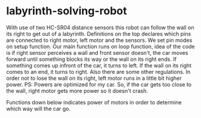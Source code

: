 # labyrinth-solving-robot

With use of two HC-SR04 distance sensors this robot can follow the wall on its right to get out of a labyrinth.
Definitions on the top declares which pins are connected to right motor, left motor and the sensors.
We set pin modes on setup function.
Our main function runs on loop function, idea of the code is if right sensor perceives a wall and front sensor doesn't, the car moves forward until something blocks its 
way or the wall on its right ends. If something comes up infront of the car, it turns to left. If the wall on its right comes to an end, it turns to right. Also there 
are some other regulations. In order not to lose the wall on its right, left motor runs in a little bit higher power. PS: Powers are optimized for my car.
So, if the car gets too close to the wall, right motor gets more power so it doesn't crash.

Functions down below indicates power of motors in order to determine which way will the car go.
